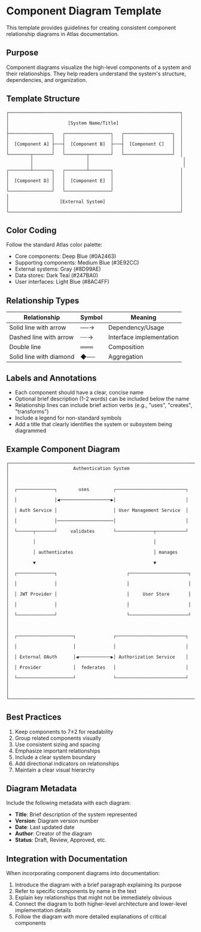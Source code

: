# Component Diagram Template

This template provides guidelines for creating consistent component relationship diagrams in Atlas documentation.

## Purpose

Component diagrams visualize the high-level components of a system and their relationships. They help readers understand the system's structure, dependencies, and organization.

## Template Structure

```
┌────────────────────────────────────────────────────────────────┐
│                                                                │
│                      [System Name/Title]                       │
│                                                                │
├────────────────┐   ┌─────────────────┐   ┌──────────────────┐  │
│                │   │                 │   │                  │  │
│  [Component A] ├───┤  [Component B]  ├───┤  [Component C]   │  │
│                │   │                 │   │                  │  │
└────────┬───────┘   └────────┬────────┘   └──────────────────┘  │
         │                    │                                   │
         │                    │                                   │
┌────────┴───────┐   ┌────────┴────────┐                         │
│                │   │                 │                         │
│  [Component D] │   │  [Component E]  │                         │
│                │   │                 │                         │
└────────────────┘   └─────────────────┘                         │
│                                                                │
│                   [External System]                            │
│                                                                │
└────────────────────────────────────────────────────────────────┘
```

## Color Coding

Follow the standard Atlas color palette:

- Core components: Deep Blue (#0A2463)
- Supporting components: Medium Blue (#3E92CC)
- External systems: Gray (#8D99AE)
- Data stores: Dark Teal (#247BA0)
- User interfaces: Light Blue (#8AC4FF)

## Relationship Types

| Relationship | Symbol | Meaning |
|--------------|--------|---------|
| Solid line with arrow | ──→ | Dependency/Usage |
| Dashed line with arrow | ┈┈→ | Interface implementation |
| Double line | ═══ | Composition |
| Solid line with diamond | ◆── | Aggregation |

## Labels and Annotations

- Each component should have a clear, concise name
- Optional brief description (1-2 words) can be included below the name
- Relationship lines can include brief action verbs (e.g., "uses", "creates", "transforms")
- Include a legend for non-standard symbols
- Add a title that clearly identifies the system or subsystem being diagrammed

## Example Component Diagram

```
┌──────────────────────────────────────────────────────────────────────┐
│                        Authentication System                          │
│                                                                      │
│  ┌──────────────┐        uses         ┌──────────────────────────┐   │
│  │              │◀───────────────────▶│                          │   │
│  │ Auth Service │                     │ User Management Service  │   │
│  │              │─────────────────────│                          │   │
│  └──────┬───────┘     validates       └──────────────┬───────────┘   │
│         │                                            │               │
│         │ authenticates                              │ manages       │
│         ▼                                            ▼               │
│  ┌──────────────┐                          ┌──────────────────────┐  │
│  │              │                          │                      │  │
│  │ JWT Provider │                          │     User Store       │  │
│  │              │                          │                      │  │
│  └──────────────┘                          └──────────────────────┘  │
│                                                                      │
│  ┌─────────────────────┐              ┌──────────────────────────┐   │
│  │                     │              │                          │   │
│  │ External OAuth      │◀────────────▶│ Authorization Service    │   │
│  │ Provider            │  federates   │                          │   │
│  └─────────────────────┘              └──────────────────────────┘   │
│                                                                      │
└──────────────────────────────────────────────────────────────────────┘
```

## Best Practices

1. Keep components to 7±2 for readability
2. Group related components visually
3. Use consistent sizing and spacing
4. Emphasize important relationships
5. Include a clear system boundary
6. Add directional indicators on relationships
7. Maintain a clear visual hierarchy

## Diagram Metadata

Include the following metadata with each diagram:

- **Title**: Brief description of the system represented
- **Version**: Diagram version number
- **Date**: Last updated date
- **Author**: Creator of the diagram
- **Status**: Draft, Review, Approved, etc.

## Integration with Documentation

When incorporating component diagrams into documentation:

1. Introduce the diagram with a brief paragraph explaining its purpose
2. Refer to specific components by name in the text
3. Explain key relationships that might not be immediately obvious
4. Connect the diagram to both higher-level architecture and lower-level implementation details
5. Follow the diagram with more detailed explanations of critical components